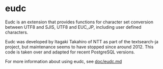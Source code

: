 eudc
====

Eudc is an extension that provides functions for character set conversion
between UTF8 and SJIS,  UTF8 and EUC\_JP, including user defined characters.

Eudc was developed by Itagaki Takahiro of NTT as part of the textsearch-ja
project, but maintenance seems to have stopped since around 2012.
This code is taken over and adapted for recent PostgreSQL versions.

For more information about using eudc, see [doc/eudc.md](https://github.com/sraoss/eudc/blob/master/doc/eudc.md)
